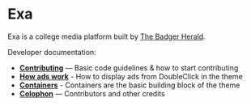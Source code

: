 # Exa

Exa is a college media platform built by [The Badger Herald](http://badgerherald.com).

Developer documentation:
- **[Contributing](./contributing.md)** — Basic code guidelines & how to start contributing
- **[How ads work](./ads.md)** - How to display ads from DoubleClick in the theme
- **[Containers](./containers.md)** - Containers are the basic building block of the theme
- **[Colophon](./colophon.md)** — Contributors and other credits
